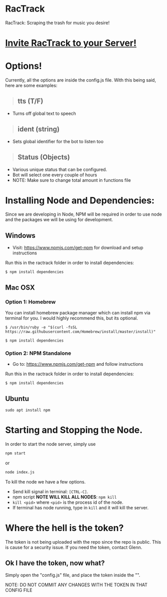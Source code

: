 # RacTrack
RacTrack: Scraping the trash for music you desire!

# [Invite RacTrack to your Server!](https://discordapp.com/api/oauth2/authorize?client_id=629333981778804739&permissions=0&scope=bot)

# Options!
Currently, all the options are inside the config.js file. With this being said, here are some examples:

> ## tts (T/F)
- Turns off global text to speech

> ## ident (string)
- Sets global identifier for the bot to listen too

> ## Status (Objects)
- Various unique status that can be configured.
- Bot will select one every couple of hours
- NOTE: Make sure to change total amount in functions file

# Installing Node and Dependencies:
Since we are developing in Node, NPM will be required in order to use node and the packages we will be using for development.

## Windows
- Visit: https://www.npmjs.com/get-npm for download and setup instructions

Run this in the ractrack folder in order to install dependencies:
```
$ npm install dependencies
```

## Mac OSX

### Option 1: Homebrew
You can install homebrew package manager which can install npm via terminal for you. I would 
highly recommend this, but its optional.

```
$ /usr/bin/ruby -e "$(curl -fsSL https://raw.githubusercontent.com/Homebrew/install/master/install)"

$ npm install dependencies
```

### Option 2: NPM Standalone
- Go to: https://www.npmjs.com/get-npm and follow instructions

Run this in the ractrack folder in order to install dependencies:
```
$ npm install dependencies
```

## Ubuntu
```
sudo apt install npm
```

# Starting and Stopping the Node.
In order to start the node server, simply use
```bash
npm start
```
or
```bash
node index.js
```
To kill the node we have a few options.
- Send kill signal in terminal: `[CTRL-C]`.
- npm script **NOTE WILL KILL ALL NODES**: `npm kill`
- `kill <pid>` where `<pid>` is the process id of the node.
- If terminal has node running, type in `kill` and it will kill the server.

# Where the hell is the token?
The token is not being uploaded with the repo since the repo is public. This is cause for a security issue. If you need the token, contact Glenn.

## Ok I have the token, now what?
Simply open the "config.js" file, and place the token inside the "".

NOTE: DO NOT COMMIT ANY CHANGES WITH THE TOKEN IN THAT CONFIG FILE
